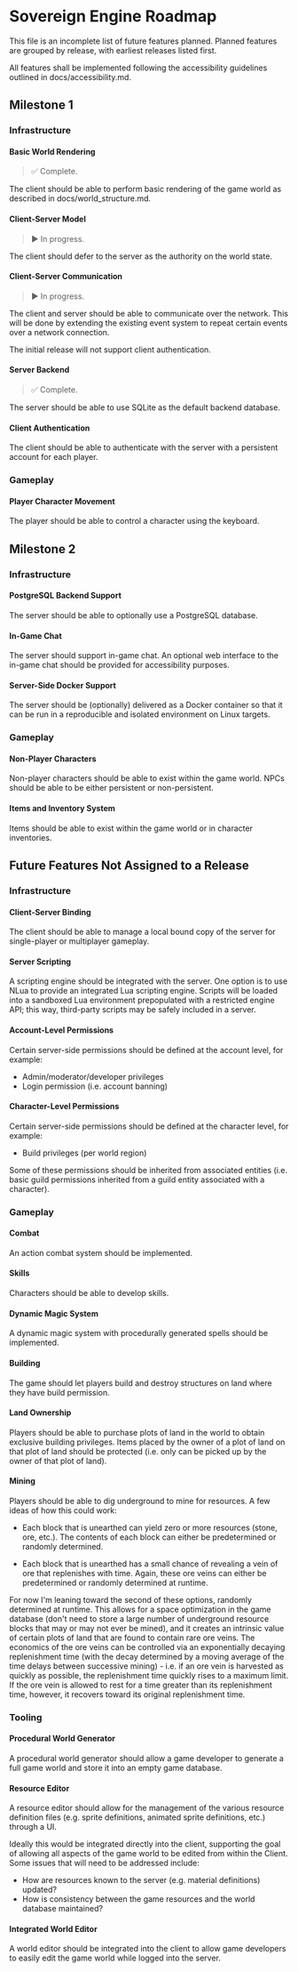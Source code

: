 # Sovereign Engine Roadmap

This file is an incomplete list of future features planned.
Planned features are grouped by release, with earliest releases listed first.

All features shall be implemented following the accessibility guidelines
outlined in docs/accessibility.md.


## Milestone 1

### Infrastructure

#### Basic World Rendering

> :white_check_mark: Complete.

The client should be able to perform basic rendering of the game world as
described in docs/world_structure.md.

#### Client-Server Model

> :arrow_forward: In progress.

The client should defer to the server as the authority on the world state.

#### Client-Server Communication

> :arrow_forward: In progress.

The client and server should be able to communicate over the network. This
will be done by extending the existing event system to repeat certain events
over a network connection.

The initial release will not support client authentication.

#### Server Backend

> :white_check_mark: Complete.

The server should be able to use SQLite as the default backend database.

#### Client Authentication

The client should be able to authenticate with the server with a persistent
account for each player.

### Gameplay

#### Player Character Movement

The player should be able to control a character using the keyboard.


## Milestone 2

### Infrastructure

#### PostgreSQL Backend Support

The server should be able to optionally use a PostgreSQL database.

#### In-Game Chat

The server should support in-game chat. An optional web interface to the in-game
chat should be provided for accessibility purposes.

#### Server-Side Docker Support

The server should be (optionally) delivered as a Docker container so that it can
be run in a reproducible and isolated environment on Linux targets.

### Gameplay

#### Non-Player Characters

Non-player characters should be able to exist within the game world. NPCs
should be able to be either persistent or non-persistent.

#### Items and Inventory System

Items should be able to exist within the game world or in character inventories.


## Future Features Not Assigned to a Release

### Infrastructure

#### Client-Server Binding

The client should be able to manage a local bound copy of the server for 
single-player or multiplayer gameplay.

#### Server Scripting

A scripting engine should be integrated with the server. One option is to use NLua
to provide an integrated Lua scripting engine. Scripts will be loaded into a sandboxed
Lua environment prepopulated with a restricted engine API; this way, third-party scripts
may be safely included in a server.

#### Account-Level Permissions

Certain server-side permissions should be defined at the account level, for example:

* Admin/moderator/developer privileges
* Login permission (i.e. account banning)

#### Character-Level Permissions

Certain server-side permissions should be defined at the character level, for example:

* Build privileges (per world region)

Some of these permissions should be inherited from associated entities (i.e. basic
guild permissions inherited from a guild entity associated with a character).


### Gameplay

#### Combat

An action combat system should be implemented.

#### Skills

Characters should be able to develop skills.

#### Dynamic Magic System

A dynamic magic system with procedurally generated spells should be implemented.

#### Building

The game should let players build and destroy structures on land where they have
build permission.

#### Land Ownership

Players should be able to purchase plots of land in the world to obtain exclusive
building privileges. Items placed by the owner of a plot of land on that plot of
land should be protected (i.e. only can be picked up by the owner of that plot of
land).

#### Mining

Players should be able to dig underground to mine for resources. A few ideas of
how this could work:

* Each block that is unearthed can yield zero or more resources (stone, ore, etc.).
  The contents of each block can either be predetermined or randomly determined.

* Each block that is unearthed has a small chance of revealing a vein of ore that
  replenishes with time. Again, these ore veins can either be predetermined or
  randomly determined at runtime.

For now I'm leaning toward the second of these options, randomly determined at runtime.
This allows for a space optimization in the game database (don't need to store a large
number of underground resource blocks that may or may not ever be mined), and it creates
an intrinsic value of certain plots of land that are found to contain rare ore veins.
The economics of the ore veins can be controlled via an exponentially decaying
replenishment time (with the decay determined by a moving average of the time delays between
successive mining) - i.e. if an ore vein is harvested as quickly as possible, the
replenishment time quickly rises to a maximum limit. If the ore vein is allowed to rest
for a time greater than its replenishment time, however, it recovers toward its original
replenishment time.

### Tooling

#### Procedural World Generator

A procedural world generator should allow a game developer to generate a full game
world and store it into an empty game database.

#### Resource Editor

A resource editor should allow for the management of the various resource
definition files (e.g. sprite definitions, animated sprite definitions, etc.)
through a UI.

Ideally this would be integrated directly into the client, supporting the
goal of allowing all aspects of the game world to be edited from within
the Client. Some issues that will need to be addressed include:
* How are resources known to the server (e.g. material definitions) updated?
* How is consistency between the game resources and the world database 
  maintained?

#### Integrated World Editor

A world editor should be integrated into the client to allow game developers to easily
edit the game world while logged into the server.



